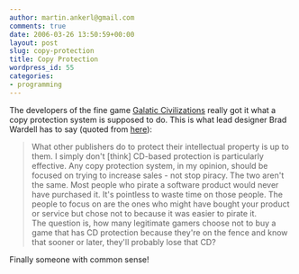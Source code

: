 ```yaml
---
author: martin.ankerl@gmail.com
comments: true
date: 2006-03-26 13:50:59+00:00
layout: post
slug: copy-protection
title: Copy Protection
wordpress_id: 55
categories:
- programming
---
```


The developers of the fine game [Galatic Civilizations](http://www.galciv2.com/) really got it what a copy protection system is supposed to do. This is what lead designer Brad Wardell has to say (quoted from [here](http://www.bit-tech.net/news/2006/03/16/starforce_copy_protection/)):


> What other publishers do to protect their intellectual property is up to them. I simply don't [think] CD-based protection is particularly effective. Any copy protection system, in my opinion, should be focused on trying to increase sales - not stop piracy. The two aren't the same. Most people who pirate a software product would never have purchased it. It's pointless to waste time on those people. The people to focus on are the ones who might have bought your product or service but chose not to because it was easier to pirate it.	
> The question is, how many legitimate gamers choose not to buy a game that has CD protection because they're on the fence and know that sooner or later, they'll probably lose that CD?

Finally someone with common sense!
